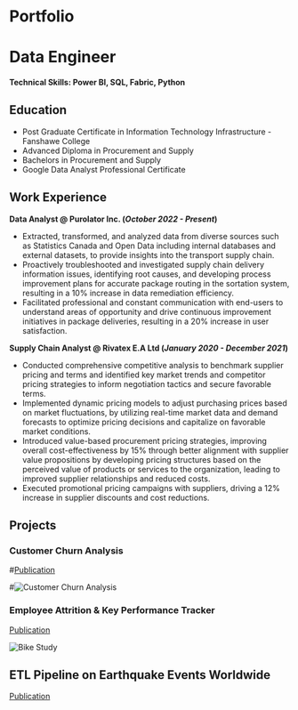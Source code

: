 # Portfolio

# Data Engineer

#### Technical Skills: Power BI, SQL, Fabric, Python

## Education
- Post Graduate Certificate in Information Technology Infrastructure - Fanshawe College
- Advanced Diploma in Procurement and Supply
- Bachelors in Procurement and Supply
- Google Data Analyst Professional Certificate

## Work Experience
**Data Analyst @ Purolator Inc. (_October 2022 - Present_)**
- Extracted, transformed, and analyzed data from diverse sources such as Statistics Canada and Open Data including internal databases and external datasets, to provide insights into the transport supply chain.
- Proactively troubleshooted and investigated supply chain delivery information issues, identifying root causes, and developing process improvement plans for accurate package routing in the sortation system, resulting in a 10% increase in data remediation efficiency.
- Facilitated professional and constant communication with end-users to understand areas of opportunity and drive continuous improvement initiatives in package deliveries, resulting in a 20% increase in user satisfaction.

**Supply Chain Analyst @ Rivatex E.A Ltd (_January 2020 - December 2021_)**
- Conducted comprehensive competitive analysis to benchmark supplier pricing and terms and identified key market trends and competitor pricing strategies to inform negotiation tactics and secure favorable terms.
- Implemented dynamic pricing models to adjust purchasing prices based on market fluctuations, by utilizing real-time market data and demand forecasts to optimize pricing decisions and capitalize on favorable market conditions.
- Introduced value-based procurement pricing strategies, improving overall cost-effectiveness by 15% through better alignment with supplier value propositions by developing pricing structures based on the perceived value of products or services to the organization, leading to improved supplier relationships and reduced costs.
- Executed promotional pricing campaigns with suppliers, driving a 12% increase in supplier discounts and cost reductions.

## Projects
### Customer Churn Analysis
#[Publication](https://www.mdpi.com/1424-8220/22/8/3048)



#![Customer Churn Analysis](/assets/img/eeg_band_discovery.jpeg)

### Employee Attrition & Key Performance Tracker
[Publication](https://www.mdpi.com/1424-8220/22/11/4240)



![Bike Study](/assets/img/bike_study.jpeg)

## ETL Pipeline on Earthquake Events Worldwide
[Publication](https://www.mdpi.com/1424-8220/22/11/4240)

